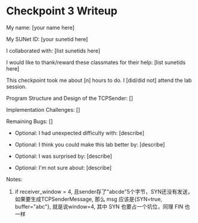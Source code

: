 Checkpoint 3 Writeup
====================

My name: [your name here]

My SUNet ID: [your sunetid here]

I collaborated with: [list sunetids here]

I would like to thank/reward these classmates for their help: [list sunetids here]

This checkpoint took me about [n] hours to do. I [did/did not] attend the lab session.

Program Structure and Design of the TCPSender:
[]

Implementation Challenges:
[]

Remaining Bugs:
[]

- Optional: I had unexpected difficulty with: [describe]

- Optional: I think you could make this lab better by: [describe]

- Optional: I was surprised by: [describe]

- Optional: I'm not sure about: [describe]

Notes:

1. if receiver_window = 4, 且sender存了"abcde"5个字节，SYN还没有发送，如果要生成TCPSenderMessage, 那么 msg 应该是{SYN=true, buffer="abc"}, 就是说window=4, 其中 SYN 也要占一个坑位，同理 FIN 也一样